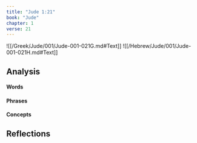 ```yaml
---
title: "Jude 1:21"
book: "Jude"
chapter: 1
verse: 21
---
```

![[/Greek/Jude/001/Jude-001-021G.md#Text]]
![[/Hebrew/Jude/001/Jude-001-021H.md#Text]]

## Analysis

#### Words

#### Phrases

#### Concepts

## Reflections
